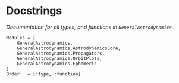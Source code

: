 # Docstrings
_Documentation for all types, and functions in `GeneralAstrodynamics`._

```@autodocs
Modules = [
    GeneralAstrodynamics, 
    GeneralAstrodynamics.AstrodynamicsCore,
    GeneralAstrodynamics.Propagators,
    GeneralAstrodynamics.OrbitPlots,
    GeneralAstrodynamics.Ephemeris
]
Order   = [:type, :function]
```